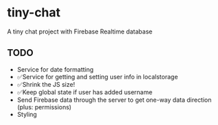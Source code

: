 # tiny-chat

A tiny chat project with Firebase Realtime database

## TODO

-   Service for date formatting
-   ✅Service for getting and setting user info in localstorage
-   ✅Shrink the JS size!
-   ✅Keep global state if user has added username
-   Send Firebase data through the server to get one-way data direction (plus: permissions)
-   Styling
